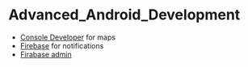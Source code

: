 # Advanced_Android_Development

* [Console Developer](https://console.developers.google.com/?pli=1) for maps
* [Firebase](https://firebase.google.com/) for notifications
* [Firabase admin](https://firebase.google.com/docs/admin/setup?hl=es-419)
